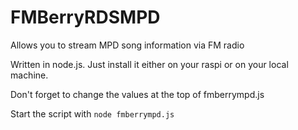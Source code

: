 FMBerryRDSMPD
=============

Allows you to stream MPD song information via FM radio

Written in node.js. Just install it either on your raspi or on your local machine.

Don't forget to change the values at the top of fmberrympd.js

Start the script with ```node fmberrympd.js```
